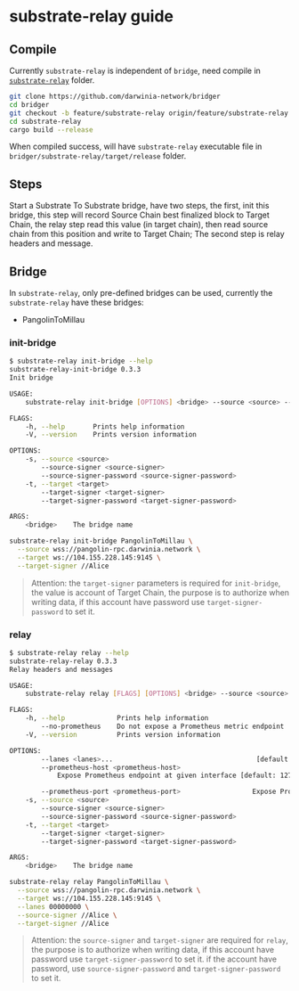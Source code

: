substrate-relay guide
===

## Compile

Currently `substrate-relay` is independent of `bridge`, need compile in [`substrate-relay`](../) folder.

```bash
git clone https://github.com/darwinia-network/bridger
cd bridger
git checkout -b feature/substrate-relay origin/feature/substrate-relay
cd substrate-relay
cargo build --release
```

When compiled success, will have `substrate-relay` executable file in `bridger/substrate-relay/target/release` folder.

## Steps

Start a Substrate To Substrate bridge, have two steps, the first, init this bridge, this step will record Source Chain best finalized block to Target Chain, the relay step read this value (in target chain), then read source chain from this position and write to Target Chain; The second step is relay headers and message.

## Bridge

In `substrate-relay`, only pre-defined bridges can be used, currently the `substrate-relay` have these bridges:

- PangolinToMillau

### init-bridge

```bash
$ substrate-relay init-bridge --help
substrate-relay-init-bridge 0.3.3
Init bridge

USAGE:
    substrate-relay init-bridge [OPTIONS] <bridge> --source <source> --target <target>

FLAGS:
    -h, --help       Prints help information
    -V, --version    Prints version information

OPTIONS:
    -s, --source <source>
        --source-signer <source-signer>
        --source-signer-password <source-signer-password>
    -t, --target <target>
        --target-signer <target-signer>
        --target-signer-password <target-signer-password>

ARGS:
    <bridge>    The bridge name
```


```bash
substrate-relay init-bridge PangolinToMillau \
  --source wss://pangolin-rpc.darwinia.network \
  --target ws://104.155.228.145:9145 \
  --target-signer //Alice
```

> Attention: the `target-signer` parameters is required for `init-bridge`, the value is account of Target Chain, the purpose is to authorize when writing data, if this account have password use `target-signer-password` to set it.

### relay

```bash
$ substrate-relay relay --help
substrate-relay-relay 0.3.3
Relay headers and messages

USAGE:
    substrate-relay relay [FLAGS] [OPTIONS] <bridge> --source <source> --target <target>

FLAGS:
    -h, --help             Prints help information
        --no-prometheus    Do not expose a Prometheus metric endpoint
    -V, --version          Prints version information

OPTIONS:
        --lanes <lanes>...                                    [default: 00000000]
        --prometheus-host <prometheus-host>
            Expose Prometheus endpoint at given interface [default: 127.0.0.1]

        --prometheus-port <prometheus-port>                  Expose Prometheus endpoint at given port [default: 9616]
    -s, --source <source>
        --source-signer <source-signer>
        --source-signer-password <source-signer-password>
    -t, --target <target>
        --target-signer <target-signer>
        --target-signer-password <target-signer-password>

ARGS:
    <bridge>    The bridge name
```

```bash
substrate-relay relay PangolinToMillau \
  --source wss://pangolin-rpc.darwinia.network \
  --target ws://104.155.228.145:9145 \
  --lanes 00000000 \
  --source-signer //Alice \
  --target-signer //Alice
```

> Attention: the `source-signer` and `target-signer` are required for `relay`, the purpose is to authorize when writing data, if this account have password use `target-signer-password` to set it. if the account have password, use `source-signer-password` and `target-signer-password` to set it.

